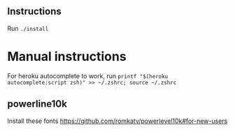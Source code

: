 ## Instructions

Run `./install`


# Manual instructions

For heroku autocomplete to work, run
`printf "$(heroku autocomplete:script zsh)" >> ~/.zshrc; source ~/.zshrc`

## powerline10k
Install these fonts
https://github.com/romkatv/powerlevel10k#for-new-users
